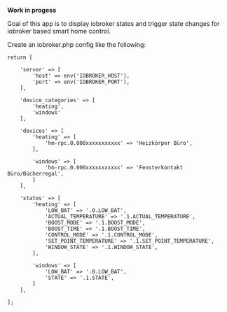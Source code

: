 **Work in progess**

Goal of this app is to display iobroker states and trigger state changes for iobroker based smart home control.

Create an iobroker.php config like the following:

    return [
    
        'server' => [
            'host' => env('IOBROKER_HOST'),
            'port' => env('IOBROKER_PORT'),
        ],
    
        'device_categories' => [
            'heating',
            'windows'
        ],
    
        'devices' => [
            'heating' => [
                'hm-rpc.0.000xxxxxxxxxxx' => 'Heizkörper Büro',
            ],
    
            'windows' => [
                'hm-rpc.0.000xxxxxxxxxxx' => 'Fensterkontakt Büro/Bücherregal',
            ]
        ],
    
        'states' => [
            'heating' => [
                'LOW_BAT' => '.0.LOW_BAT',
                'ACTUAL_TEMPERATURE' => '.1.ACTUAL_TEMPERATURE',
                'BOOST_MODE' => '.1.BOOST_MODE',
                'BOOST_TIME' => '.1.BOOST_TIME',
                'CONTROL_MODE' => '.1.CONTROL_MODE',
                'SET_POINT_TEMPERATURE' => '.1.SET_POINT_TEMPERATURE',
                'WINDOW_STATE' => '.1.WINDOW_STATE',
            ],
    
            'windows' => [
                'LOW_BAT' => '.0.LOW_BAT',
                'STATE' => '.1.STATE',
            ]
        ],
    
    ];
